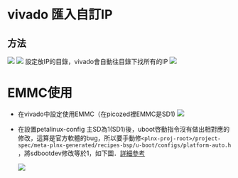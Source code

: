 
# vivado 匯入自訂IP
## 方法

![][1]
![][2]
設定放IP的目錄，vivado會自動往目錄下找所有的IP
![][3]

# EMMC使用
- 在vivado中設定使用EMMC（在picozed裡EMMC是SD1)
![][4]
- 在設置petalinux-config 主SD為1(SD1)後，uboot啓動指令沒有做出相對應的修改，這算是官方軟體的bug，所以要手動修`<plnx-proj-root>/project-spec/meta-plnx-generated/recipes-bsp/u-boot/configs/platform-auto.h` ，將sdbootdev修改等於1，如下圖．[詳細參考][6]
  
  ![][5]

  

[1]: ./png/vivado_IP_import1.png
[2]: ./png/vivado_IP_import2.png
[3]: ./png/vivado_IP_import3.png
[4]: ./png/vivado_EMMC1.png
[5]: ./png/vivado_EMMC2.png
[6]: http://news.migage.com/articles/ZYNQ7000+%235++%E4%BB%8Evivado%E5%B7%A5%E7%A8%8B%E5%BC%80%E5%A7%8B%EF%BC%8C%E4%BB%8Eemmc%E5%90%AF%E5%8A%A8Linux_2425673_csdn.html
